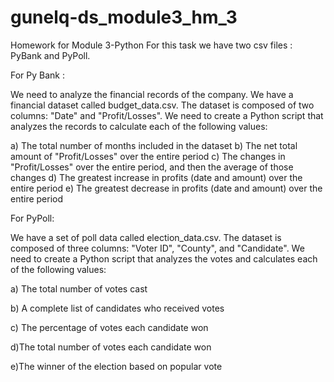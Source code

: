 # gunelq-ds_module3_hm_3
Homework for Module 3-Python
For this task we have two csv files :
PyBank and PyPoll.


For Py Bank : 


We need to  analyze the financial records of the company. We have a financial dataset called budget_data.csv. The dataset is composed of two columns: "Date" and "Profit/Losses".
We need to create a Python script that analyzes the records to calculate each of the following values:


a) The total number of months included in the dataset
b) The net total amount of "Profit/Losses" over the entire period
c) The changes in "Profit/Losses" over the entire period, and then the average of those changes
d) The greatest increase in profits (date and amount) over the entire period
e) The greatest decrease in profits (date and amount) over the entire period


For PyPoll:

We have a set of poll data called election_data.csv. The dataset is composed of three columns: "Voter ID", "County", and "Candidate". 
We need  to create a Python script that analyzes the votes and calculates each of the following values:

a) The total number of votes cast

b) A complete list of candidates who received votes

c) The percentage of votes each candidate won

d)The total number of votes each candidate won

e)The winner of the election based on popular vote


